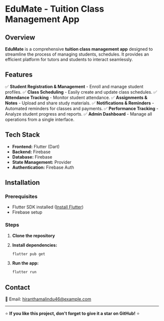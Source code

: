 # EduMate - Tuition Class Management App


## Overview
**EduMate** is a comprehensive **tuition class management app** designed to streamline the process of managing students, schedules. It provides an efficient platform for tutors and students to interact seamlessly.

## Features
✅ **Student Registration & Management** - Enroll and manage student profiles.
✅ **Class Scheduling** - Easily create and update class schedules.
✅ **Attendance Tracking** - Monitor student attendance.
✅ **Assignments & Notes** - Upload and share study materials.
✅ **Notifications & Reminders** - Automated reminders for classes and payments.
✅ **Performance Tracking** - Analyze student progress and reports.
✅ **Admin Dashboard** - Manage all operations from a single interface.

## Tech Stack
- **Frontend:** Flutter (Dart)
- **Backend:** Firebase 
- **Database:** Firebase 
- **State Management:** Provider
- **Authentication:** Firebase Auth 

## Installation
### Prerequisites
- Flutter SDK installed ([Install Flutter](https://flutter.dev/docs/get-started/install))
- Firebase setup 

### Steps
1. **Clone the repository**

2. **Install dependencies:**
   ```sh
   flutter pub get
   ```
3. **Run the app:**
   ```sh
   flutter run
   ```


## Contact
📧 Email: hiranthamalindu46@example.com  

---
⭐ **If you like this project, don't forget to give it a star on GitHub!** ⭐

